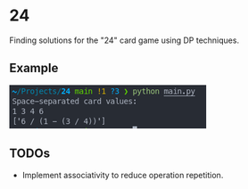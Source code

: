 # 24

Finding solutions for the "24" card game using DP techniques.

## Example

![example usage](img/example.png)

## TODOs

* Implement associativity to reduce operation repetition.
